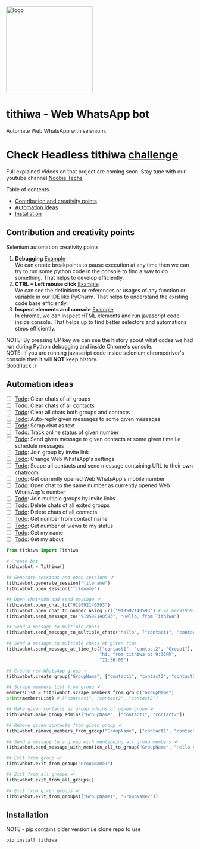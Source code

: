 <img src="./logo/tithiwa.png" alt="logo" width="233"/>

# tithiwa - Web WhatsApp bot

Automate Web WhatsApp with selenium.
# Check Headless tithiwa [challenge](https://github.com/Tithibots/tithiwa/issues/64)

Full explained Videos on that project are coming soon. Stay tune with our youtube channel [Noobie Techs](https://www.youtube.com/c/NoobieTechsTithi_mukherjee/)

Table of contents
  * [Contribution and creativity points](#contribution)
  * [Automation ideas](#automation-ideas)
  * [Installation](#installation)
  
## Contribution and creativity points
Selenium automation creativity points 
1. **Debugging** [Example](https://github.com/Tithibots/tithiwa/issues/50#issuecomment-710778130)<br> We can create breakpoints to pause execution at any time then we can try to run some python code in the console to find a way to do something. That helps to develop efficiently.  
2. **CTRL + Left mouse click** [Example](https://github.com/Tithibots/tithiwa/issues/50#issuecomment-710779007)<br> We can see the definitions or references or usages of any function or variable in our IDE like PyCharm. That helps to understand the existing code base efficiently.
3. **Inspect elements and console** [Example](https://github.com/Tithibots/tithiwa/issues/50#issuecomment-710781167)<br> In chrome, we can inspect HTML elements and run javascript code inside console. That helps up to find better selectors and automations steps efficiently.

NOTE: By pressing UP key we can see the history about what codes we had run during Python debugging and inside Chrome's console.<br> 
NOTE: If you are running javascript code inside selenium chromedriver's console then it will **NOT** keep history.<br>
Good luck :)
  
## Automation ideas

- [ ] [Todo](https://github.com/Tithibots/tithiwa/issues/23): Clear chats of all groups  
- [ ] [Todo](https://github.com/Tithibots/tithiwa/issues/24): Clear chats of all contacts 
- [ ] [Todo](https://github.com/Tithibots/tithiwa/issues/25): Clear all chats both groups and contacts 
- [ ] [Todo](https://github.com/Tithibots/tithiwa/issues/26): Auto-reply given messages to some given messages 
- [ ] [Todo](https://github.com/Tithibots/tithiwa/issues/27): Scrap chat as text 
- [ ] [Todo](https://github.com/Tithibots/tithiwa/issues/28): Track online status of given number 
- [ ] [Todo](https://github.com/Tithibots/tithiwa/issues/29): Send given message to given contacts at some given time i.e schedule messages 
- [ ] [Todo](https://github.com/Tithibots/tithiwa/issues/53): Join group by invite link
- [ ] [Todo](https://github.com/Tithibots/tithiwa/issues/39): Change Web WhatsApp's settings 
- [ ] [Todo](https://github.com/Tithibots/tithiwa/issues/42): Scape all contacts and send message containing URL to their own chatroom 
- [ ] [Todo](https://github.com/Tithibots/tithiwa/issues/54): Get currently opened Web WhatsApp's mobile number 
- [ ] [Todo](https://github.com/Tithibots/tithiwa/issues/55): Open chat to the same number as currently opened Web WhatsApp's number
- [ ] [Todo](https://github.com/Tithibots/tithiwa/issues/56): Join multiple groups by invite links
- [ ] [Todo](https://github.com/Tithibots/tithiwa/issues/61): Delete chats of all exited groups
- [ ] [Todo](https://github.com/Tithibots/tithiwa/issues/62): Delete chats of all contacts
- [ ] [Todo](https://github.com/Tithibots/tithiwa/issues/60): Get number from contact name
- [ ] [Todo](https://github.com/Tithibots/tithiwa/issues/66): Get number of views to my status
- [ ] [Todo](https://github.com/Tithibots/tithiwa/issues/67): Get my name
- [ ] [Todo](https://github.com/Tithibots/tithiwa/issues/68): Get my about

```python
from tithiwa import Tithiwa

# Create bot 
tithiwabot = Tithiwa()

## Generate sessions and open sessions ✔ 
tithiwabot.generate_session("filename")
tithiwabot.open_session("filename")

## Open chatroom and send message ✔ 
tithiwabot.open_chat_to("919592140593")
tithiwabot.open_chat_to_number_using_url("919592140593") # wa.me/919592140593
tithiwabot.send_message_to("919592140593", "Hello, from Tithiwa")

## Send a message to multiple chats
tithiwabot.send_message_to_multiple_chats("hello", ["contact1", "contact2", "Group1"])

## Send a message to multiple chats at given time 
tithiwabot.send_message_at_time_to(["contact1", "contact2", "Group1"],
                                   "hi, from tithiwa at 9:36PM",
                                   "21:36:00")

## Create new WhatsApp group ✔ 
tithiwabot.create_group("GroupName", ["contact1", "contact2", "contact2"])

## Scrape members list from group ✔ 
membersList = tithiwabot.scrape_members_from_group("GroupName")
print(membersList) # ["contact1", "contact2", "contact2"]

## Make given contacts as group admins of given group ✔ 
tithiwabot.make_group_admins("GroupName", ["contact1", "contact2"])

## Remove given contacts from given group ✔ 
tithiwabot.remove_members_from_group("GroupName", ["contact1", "contact2"])

## Send a message to a group with mentioning all group members ✔ 
tithiwabot.send_message_with_mention_all_to_group("GroupName", "Hello All")

## Exit from group ✔
tithiwabot.exit_from_group("GroupName1")

## Exit from all groups ✔
tithiwabot.exit_from_all_groups()

## Exit from given groups ✔
tithiwabot.exit_from_groups(["GroupName1", "GroupName2"])
```

## Installation 
NOTE - pip contains older version i.e clone repo to use

`
pip install tithiwa
`
